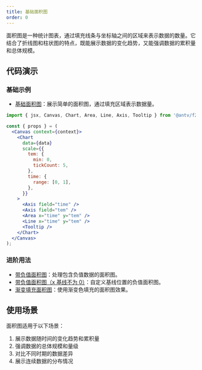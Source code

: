 ```yaml
---
title: 基础面积图
order: 0
---
```


面积图是一种统计图表，通过填充线条与坐标轴之间的区域来表示数据的数量。它结合了折线图和柱状图的特点，既能展示数据的变化趋势，又能强调数据的累积量和总体规模。

## 代码演示

### 基础示例

- [基础面积图](./demo/area.jsx)：展示简单的面积图，通过填充区域表示数据量。

```jsx
import { jsx, Canvas, Chart, Area, Line, Axis, Tooltip } from '@antv/f2';

const { props } = (
  <Canvas context={context}>
    <Chart
      data={data}
      scale={{
        tem: {
          min: 0,
          tickCount: 5,
        },
        time: {
          range: [0, 1],
        },
      }}
    >
      <Axis field="time" />
      <Axis field="tem" />
      <Area x="time" y="tem" />
      <Line x="time" y="tem" />
      <Tooltip />
    </Chart>
  </Canvas>
);
```

### 进阶用法

- [带负值面积图](./demo/with-negative.jsx)：处理包含负值数据的面积图。
- [带负值面积图（x 基线不为 0）](./demo/with-negative-not-start-on-zero.jsx)：自定义基线位置的负值面积图。
- [渐变填充面积图](./demo/gradient.jsx)：使用渐变色填充的面积图效果。

## 使用场景

面积图适用于以下场景：

1. 展示数据随时间的变化趋势和累积量
2. 强调数据的总体规模和量级
3. 对比不同时期的数据差异
4. 展示连续数据的分布情况
